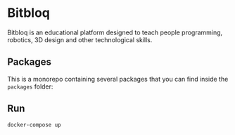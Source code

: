 # Bitbloq

Bitbloq is an educational platform designed to teach people programming, robotics, 3D design and other technological skills.

## Packages

This is a monorepo containing several packages that you can find inside the `packages` folder:

## Run

    docker-compose up

